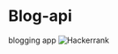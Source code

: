 # Blog-api
blogging app
![Hackerrank](https://img.shields.io/badge/-Hackerrank-2EC866?style=for-the-badge&logo=HackerRank&logoColor=white)
